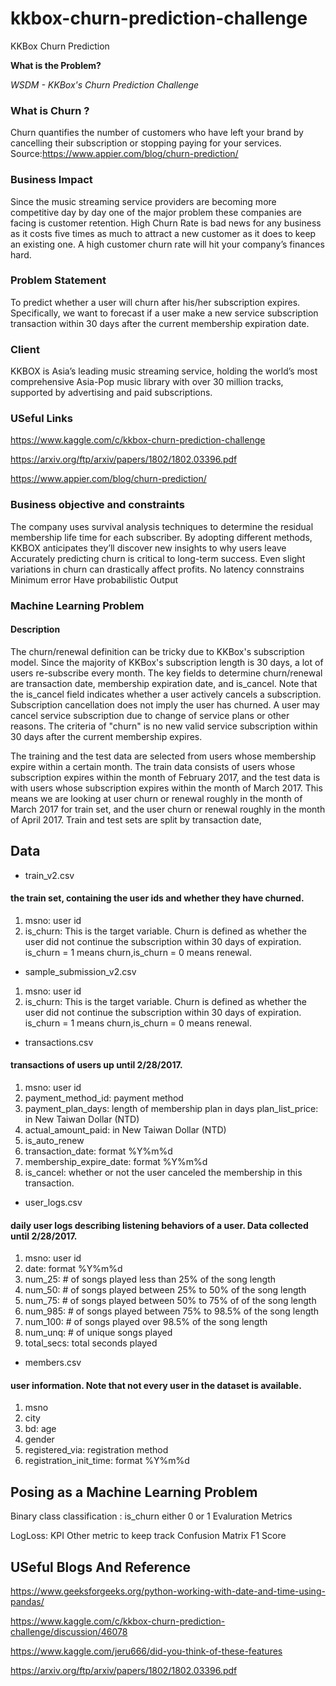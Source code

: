 # kkbox-churn-prediction-challenge
KKBox Churn Prediction

**What is the Problem?**

*WSDM - KKBox's Churn Prediction Challenge*

### What is Churn ?

Churn quantifies the number of customers who have left your brand by cancelling their subscription or stopping paying for your services.
Source:https://www.appier.com/blog/churn-prediction/

### Business Impact

Since the music streaming service providers are becoming
more competitive day by day one of the major problem these companies are
facing is customer retention.
High Churn Rate is bad news for any business as it costs five times as much to attract a
new customer as it does to keep an existing one.
A high customer churn rate will hit your company’s finances hard.



### Problem Statement
To predict whether a user will churn after his/her subscription expires.
Specifically, we want to forecast if a user make a new service subscription transaction within 30 days after the current membership expiration date.

### Client
KKBOX is Asia’s leading music streaming service,
holding the world’s most comprehensive Asia-Pop music library with over 30 million tracks,
supported by advertising and paid subscriptions.

### USeful Links
https://www.kaggle.com/c/kkbox-churn-prediction-challenge

https://arxiv.org/ftp/arxiv/papers/1802/1802.03396.pdf

https://www.appier.com/blog/churn-prediction/

### Business objective and constraints

The company uses survival analysis techniques to determine the residual membership life time for each subscriber.
By adopting different methods, KKBOX anticipates they’ll discover new insights to why users leave
Accurately predicting churn is critical to long-term success.
Even slight variations in churn can drastically affect profits.
No latency connstrains
Minimum error
Have probabilistic Output

### Machine Learning Problem
#### Description

The churn/renewal definition can be tricky due to KKBox's subscription model. Since the majority of KKBox's subscription length is 30 days, a lot of users re-subscribe every month. The key fields to determine churn/renewal are transaction date, membership expiration date, and is_cancel. Note that the is_cancel field indicates whether a user actively cancels a subscription. Subscription cancellation does not imply the user has churned. A user may cancel service subscription due to change of service plans or other reasons. The criteria of "churn" is no new valid service subscription within 30 days after the current membership expires.

The training and the test data are selected from users whose membership expire within a certain month. The train data consists of users whose subscription expires within the month of February 2017, and the test data is with users whose subscription expires within the month of March 2017. This means we are looking at user churn or renewal roughly in the month of March 2017 for train set, and the user churn or renewal roughly in the month of April 2017. Train and test sets are split by transaction date,

## Data

* train_v2.csv
#### the train set, containing the user ids and whether they have churned.

1. msno: user id
2. is_churn: This is the target variable. Churn is defined as whether the user did not continue the subscription within 30 days of expiration. is_churn = 1 means churn,is_churn = 0 means renewal.

* sample_submission_v2.csv

1. msno: user id
2. is_churn: This is the target variable. Churn is defined as whether the user did not continue the subscription within 30 days of expiration. is_churn = 1 means churn,is_churn = 0 means renewal.

* transactions.csv
#### transactions of users up until 2/28/2017.

1. msno: user id
2. payment_method_id: payment method
3. payment_plan_days: length of membership plan in days plan_list_price: in New Taiwan Dollar (NTD)
4. actual_amount_paid: in New Taiwan Dollar (NTD)
5. is_auto_renew
6. transaction_date: format %Y%m%d
7. membership_expire_date: format %Y%m%d
8. is_cancel: whether or not the user canceled the membership in this transaction.

* user_logs.csv
#### daily user logs describing listening behaviors of a user. Data collected until 2/28/2017.

1. msno: user id
2. date: format %Y%m%d
3. num_25: # of songs played less than 25% of the song length
4. num_50: # of songs played between 25% to 50% of the song length
5. num_75: # of songs played between 50% to 75% of of the song length
6. num_985: # of songs played between 75% to 98.5% of the song length
7. num_100: # of songs played over 98.5% of the song length
8. num_unq: # of unique songs played
9. total_secs: total seconds played

* members.csv
#### user information. Note that not every user in the dataset is available.

1. msno
2. city
3. bd: age
4. gender
5. registered_via: registration method
6. registration_init_time: format %Y%m%d



## Posing as a Machine Learning Problem

Binary class classification : is_churn either 0 or 1
Evaluration Metrics

LogLoss: KPI
Other metric to keep track
Confusion Matrix
F1 Score

## USeful Blogs And Reference
https://www.geeksforgeeks.org/python-working-with-date-and-time-using-pandas/

https://www.kaggle.com/c/kkbox-churn-prediction-challenge/discussion/46078

https://www.kaggle.com/jeru666/did-you-think-of-these-features

https://arxiv.org/ftp/arxiv/papers/1802/1802.03396.pdf
